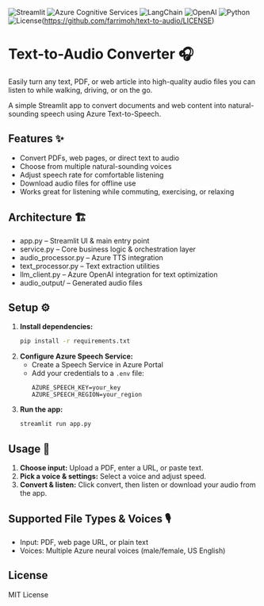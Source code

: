 ![Streamlit](https://img.shields.io/badge/Streamlit-%23FF4B4B.svg?style=flat&logo=streamlit&logoColor=white)
![Azure Cognitive Services](https://img.shields.io/badge/Azure_TTS-Supported-blue?logo=microsoft-azure)
![LangChain](https://img.shields.io/badge/LangChain-Enabled-green)
![OpenAI](https://img.shields.io/badge/OpenAI-Optimized-6e56cf?logo=openai)
![Python](https://img.shields.io/badge/Python-3.9%2B-blue.svg?logo=python&logoColor=white)
![License](https://img.shields.io/badge/License-MIT-green.svg?style=flat)(https://github.com/farrimoh/text-to-audio/LICENSE)


# Text-to-Audio Converter 🎧

Easily turn any text, PDF, or web article into high-quality audio files you can listen to while walking, driving, or on the go.

A simple Streamlit app to convert documents and web content into natural-sounding speech using Azure Text-to-Speech.

## Features ✨

- Convert PDFs, web pages, or direct text to audio
- Choose from multiple natural-sounding voices
- Adjust speech rate for comfortable listening
- Download audio files for offline use
- Works great for listening while commuting, exercising, or relaxing

## Architecture 🏗️

- app.py – Streamlit UI & main entry point
- service.py – Core business logic & orchestration layer
- audio_processor.py – Azure TTS integration
- text_processor.py – Text extraction utilities
- llm_client.py – Azure OpenAI integration for text optimization
- audio_output/ – Generated audio files

## Setup ⚙️

1. **Install dependencies:**
   ```bash
   pip install -r requirements.txt
   ```
2. **Configure Azure Speech Service:**
   - Create a Speech Service in Azure Portal
   - Add your credentials to a `.env` file:
     ```env
     AZURE_SPEECH_KEY=your_key
     AZURE_SPEECH_REGION=your_region
     ```
3. **Run the app:**
   ```bash
   streamlit run app.py
   ```

## Usage 🚀

1. **Choose input:** Upload a PDF, enter a URL, or paste text.
2. **Pick a voice & settings:** Select a voice and adjust speed.
3. **Convert & listen:** Click convert, then listen or download your audio from the app.

## Supported File Types & Voices 🎙️

- Input: PDF, web page URL, or plain text
- Voices: Multiple Azure neural voices (male/female, US English)

## License

MIT License

